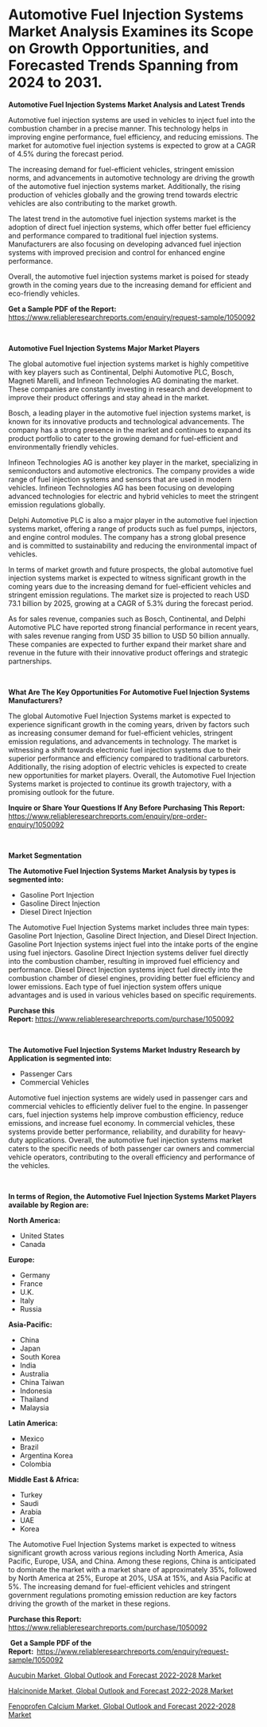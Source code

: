 <p><h1>Automotive Fuel Injection Systems Market Analysis Examines its Scope on Growth Opportunities, and Forecasted Trends Spanning from 2024 to 2031.</h1></p><p><strong>Automotive Fuel Injection Systems Market Analysis and Latest Trends</strong></p>
<p><p>Automotive fuel injection systems are used in vehicles to inject fuel into the combustion chamber in a precise manner. This technology helps in improving engine performance, fuel efficiency, and reducing emissions. The market for automotive fuel injection systems is expected to grow at a CAGR of 4.5% during the forecast period.</p><p>The increasing demand for fuel-efficient vehicles, stringent emission norms, and advancements in automotive technology are driving the growth of the automotive fuel injection systems market. Additionally, the rising production of vehicles globally and the growing trend towards electric vehicles are also contributing to the market growth.</p><p>The latest trend in the automotive fuel injection systems market is the adoption of direct fuel injection systems, which offer better fuel efficiency and performance compared to traditional fuel injection systems. Manufacturers are also focusing on developing advanced fuel injection systems with improved precision and control for enhanced engine performance.</p><p>Overall, the automotive fuel injection systems market is poised for steady growth in the coming years due to the increasing demand for efficient and eco-friendly vehicles.</p></p>
<p><strong>Get a Sample PDF of the Report:&nbsp;</strong> <a href="https://www.reliableresearchreports.com/enquiry/request-sample/1050092">https://www.reliableresearchreports.com/enquiry/request-sample/1050092</a></p>
<p>&nbsp;</p>
<p><strong>Automotive Fuel Injection Systems Major Market Players</strong></p>
<p><p>The global automotive fuel injection systems market is highly competitive with key players such as Continental, Delphi Automotive PLC, Bosch, Magneti Marelli, and Infineon Technologies AG dominating the market. These companies are constantly investing in research and development to improve their product offerings and stay ahead in the market.</p><p>Bosch, a leading player in the automotive fuel injection systems market, is known for its innovative products and technological advancements. The company has a strong presence in the market and continues to expand its product portfolio to cater to the growing demand for fuel-efficient and environmentally friendly vehicles.</p><p>Infineon Technologies AG is another key player in the market, specializing in semiconductors and automotive electronics. The company provides a wide range of fuel injection systems and sensors that are used in modern vehicles. Infineon Technologies AG has been focusing on developing advanced technologies for electric and hybrid vehicles to meet the stringent emission regulations globally.</p><p>Delphi Automotive PLC is also a major player in the automotive fuel injection systems market, offering a range of products such as fuel pumps, injectors, and engine control modules. The company has a strong global presence and is committed to sustainability and reducing the environmental impact of vehicles.</p><p>In terms of market growth and future prospects, the global automotive fuel injection systems market is expected to witness significant growth in the coming years due to the increasing demand for fuel-efficient vehicles and stringent emission regulations. The market size is projected to reach USD 73.1 billion by 2025, growing at a CAGR of 5.3% during the forecast period.</p><p>As for sales revenue, companies such as Bosch, Continental, and Delphi Automotive PLC have reported strong financial performance in recent years, with sales revenue ranging from USD 35 billion to USD 50 billion annually. These companies are expected to further expand their market share and revenue in the future with their innovative product offerings and strategic partnerships.</p></p>
<p>&nbsp;</p>
<p><strong>What Are The Key Opportunities For Automotive Fuel Injection Systems Manufacturers?</strong></p>
<p><p>The global Automotive Fuel Injection Systems market is expected to experience significant growth in the coming years, driven by factors such as increasing consumer demand for fuel-efficient vehicles, stringent emission regulations, and advancements in technology. The market is witnessing a shift towards electronic fuel injection systems due to their superior performance and efficiency compared to traditional carburetors. Additionally, the rising adoption of electric vehicles is expected to create new opportunities for market players. Overall, the Automotive Fuel Injection Systems market is projected to continue its growth trajectory, with a promising outlook for the future.</p></p>
<p><strong>Inquire or Share Your Questions If Any Before Purchasing This Report:</strong> <a href="https://www.reliableresearchreports.com/enquiry/pre-order-enquiry/1050092">https://www.reliableresearchreports.com/enquiry/pre-order-enquiry/1050092</a></p>
<p>&nbsp;</p>
<p><strong>Market Segmentation</strong></p>
<p><strong>The Automotive Fuel Injection Systems Market Analysis by types is segmented into:</strong></p>
<p><ul><li>Gasoline Port Injection</li><li>Gasoline Direct Injection</li><li>Diesel Direct Injection</li></ul></p>
<p><p>The Automotive Fuel Injection Systems market includes three main types: Gasoline Port Injection, Gasoline Direct Injection, and Diesel Direct Injection. Gasoline Port Injection systems inject fuel into the intake ports of the engine using fuel injectors. Gasoline Direct Injection systems deliver fuel directly into the combustion chamber, resulting in improved fuel efficiency and performance. Diesel Direct Injection systems inject fuel directly into the combustion chamber of diesel engines, providing better fuel efficiency and lower emissions. Each type of fuel injection system offers unique advantages and is used in various vehicles based on specific requirements.</p></p>
<p><strong>Purchase this Report:&nbsp;</strong><a href="https://www.reliableresearchreports.com/purchase/1050092">https://www.reliableresearchreports.com/purchase/1050092</a></p>
<p>&nbsp;</p>
<p><strong>The Automotive Fuel Injection Systems Market Industry Research by Application is segmented into:</strong></p>
<p><ul><li>Passenger Cars</li><li>Commercial Vehicles</li></ul></p>
<p><p>Automotive fuel injection systems are widely used in passenger cars and commercial vehicles to efficiently deliver fuel to the engine. In passenger cars, fuel injection systems help improve combustion efficiency, reduce emissions, and increase fuel economy. In commercial vehicles, these systems provide better performance, reliability, and durability for heavy-duty applications. Overall, the automotive fuel injection systems market caters to the specific needs of both passenger car owners and commercial vehicle operators, contributing to the overall efficiency and performance of the vehicles.</p></p>
<p>&nbsp;</p>
<p><strong>In terms of Region, the Automotive Fuel Injection Systems Market Players available by Region are:</strong></p>
<p>
    <p> <strong> North America: </strong>
        <ul>
            <li>United States</li>
            <li>Canada</li>
        </ul>
        </p> 
    <p> <strong> Europe: </strong>
        <ul>
            <li>Germany</li>
            <li>France</li>
            <li>U.K.</li>
            <li>Italy</li>
            <li>Russia</li>
        </ul>
        </p> 
    <p> <strong> Asia-Pacific: </strong>
        <ul>
            <li>China</li>
            <li>Japan</li>
            <li>South Korea</li>
            <li>India</li>
            <li>Australia</li>
            <li>China Taiwan</li>
            <li>Indonesia</li>
            <li>Thailand</li>
            <li>Malaysia</li>
        </ul>
        </p> 
    <p> <strong> Latin America: </strong>
        <ul>
            <li>Mexico</li>
            <li>Brazil</li>
            <li>Argentina Korea</li>
            <li>Colombia</li>
        </ul>
        </p> 
    <p> <strong> Middle East & Africa: </strong>
        <ul>
            <li>Turkey</li>
            <li>Saudi</li>
            <li>Arabia</li>
            <li>UAE</li>
            <li>Korea</li>
        </ul>
    </p>
    </p>
<p><p>The Automotive Fuel Injection Systems market is expected to witness significant growth across various regions including North America, Asia Pacific, Europe, USA, and China. Among these regions, China is anticipated to dominate the market with a market share of approximately 35%, followed by North America at 25%, Europe at 20%, USA at 15%, and Asia Pacific at 5%. The increasing demand for fuel-efficient vehicles and stringent government regulations promoting emission reduction are key factors driving the growth of the market in these regions.</p></p>
<p><strong>Purchase this Report: </strong><a href="https://www.reliableresearchreports.com/purchase/1050092">https://www.reliableresearchreports.com/purchase/1050092</a></p>
<p>&nbsp;<strong>Get a Sample PDF of the Report:&nbsp;&nbsp;</strong><a href="https://www.reliableresearchreports.com/enquiry/request-sample/1050092">https://www.reliableresearchreports.com/enquiry/request-sample/1050092</a></p>
<p><strong></strong></p>
<p><p><a href="https://view.publitas.com/reportprime-1/aucubin-market-global-outlook-and-forecast-2022-2028-market-size-share-trends-analysis-report-by-application-regional-outlook-competitive-strategies-and-segment-forecasts-2023-2030/">Aucubin Market, Global Outlook and Forecast 2022-2028 Market</a></p><p><a href="https://view.publitas.com/reportprime-1/halcinonide-market-global-outlook-and-forecast-2022-2028-market-with-the-goal-of-estimating-the-market-size-and-future-growth-potential-of-various-market-segments-based-on-component-applications-end-user-and-region/">Halcinonide Market, Global Outlook and Forecast 2022-2028 Market</a></p><p><a href="https://view.publitas.com/reportprime-1/fenoprofen-calcium-market-global-outlook-and-forecast-2022-2028-market-size-growth-and-forecast-from-2023-2030/">Fenoprofen Calcium Market, Global Outlook and Forecast 2022-2028 Market</a></p></p>